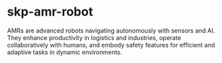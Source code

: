 # skp-amr-robot
AMRs are advanced robots navigating autonomously with sensors and AI. They enhance productivity in logistics and industries, operate collaboratively with humans, and embody safety features for efficient and adaptive tasks in dynamic environments.
